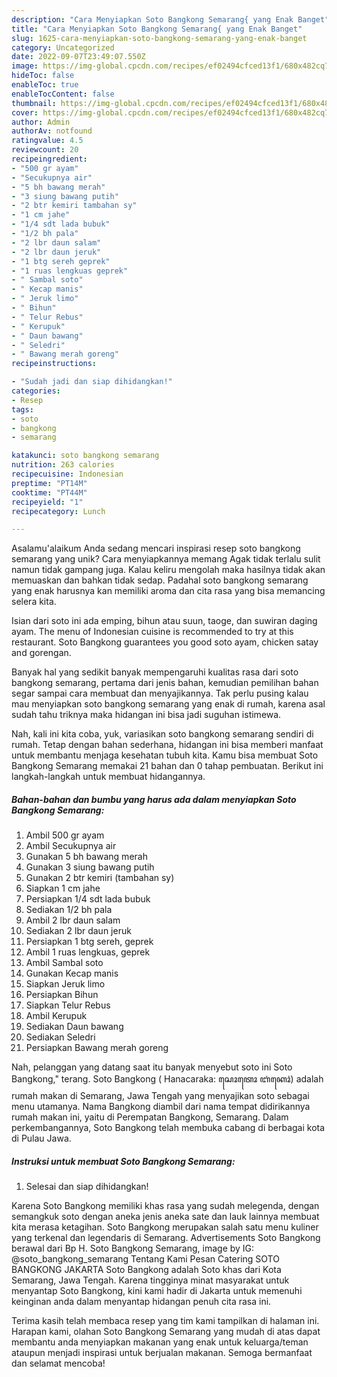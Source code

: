 ```yaml
---
description: "Cara Menyiapkan Soto Bangkong Semarang{ yang Enak Banget"
title: "Cara Menyiapkan Soto Bangkong Semarang{ yang Enak Banget"
slug: 1625-cara-menyiapkan-soto-bangkong-semarang-yang-enak-banget
category: Uncategorized
date: 2022-09-07T23:49:07.550Z
image: https://img-global.cpcdn.com/recipes/ef02494cfced13f1/680x482cq70/soto-bangkong-semarang-foto-resep-utama.jpg
hideToc: false
enableToc: true
enableTocContent: false
thumbnail: https://img-global.cpcdn.com/recipes/ef02494cfced13f1/680x482cq70/soto-bangkong-semarang-foto-resep-utama.jpg
cover: https://img-global.cpcdn.com/recipes/ef02494cfced13f1/680x482cq70/soto-bangkong-semarang-foto-resep-utama.jpg
author: Admin
authorAv: notfound
ratingvalue: 4.5
reviewcount: 20
recipeingredient:
- "500 gr ayam"
- "Secukupnya air"
- "5 bh bawang merah"
- "3 siung bawang putih"
- "2 btr kemiri tambahan sy"
- "1 cm jahe"
- "1/4 sdt lada bubuk"
- "1/2 bh pala"
- "2 lbr daun salam"
- "2 lbr daun jeruk"
- "1 btg sereh geprek"
- "1 ruas lengkuas geprek"
- " Sambal soto"
- " Kecap manis"
- " Jeruk limo"
- " Bihun"
- " Telur Rebus"
- " Kerupuk"
- " Daun bawang"
- " Seledri"
- " Bawang merah goreng"
recipeinstructions:

- "Sudah jadi dan siap dihidangkan!"
categories:
- Resep
tags:
- soto
- bangkong
- semarang

katakunci: soto bangkong semarang 
nutrition: 263 calories
recipecuisine: Indonesian
preptime: "PT14M"
cooktime: "PT44M"
recipeyield: "1"
recipecategory: Lunch

---
```



Asalamu'alaikum Anda sedang mencari inspirasi resep soto bangkong semarang yang unik? Cara menyiapkannya memang Agak tidak terlalu sulit namun tidak gampang juga. Kalau keliru mengolah maka hasilnya tidak akan memuaskan dan bahkan tidak sedap. Padahal soto bangkong semarang yang enak harusnya kan memiliki aroma dan cita rasa yang bisa memancing selera kita.


Isian dari soto ini ada emping, bihun atau suun, taoge, dan suwiran daging ayam. The menu of Indonesian cuisine is recommended to try at this restaurant. Soto Bangkong guarantees you good soto ayam, chicken satay and gorengan.

Banyak hal yang sedikit banyak mempengaruhi kualitas rasa dari soto bangkong semarang, pertama dari jenis bahan, kemudian pemilihan bahan segar sampai cara membuat dan menyajikannya. Tak perlu pusing kalau mau menyiapkan soto bangkong semarang yang enak di rumah, karena asal sudah tahu triknya maka hidangan ini bisa jadi suguhan istimewa.


Nah, kali ini kita coba, yuk, variasikan soto bangkong semarang sendiri di rumah. Tetap dengan bahan sederhana, hidangan ini bisa memberi manfaat untuk membantu menjaga kesehatan tubuh kita. Kamu bisa membuat Soto Bangkong Semarang memakai 21 bahan dan 0 tahap pembuatan. Berikut ini langkah-langkah untuk membuat hidangannya.

<!--inarticleads1-->

##### Bahan-bahan dan bumbu yang harus ada dalam menyiapkan Soto Bangkong Semarang:

1. Ambil 500 gr ayam
1. Ambil Secukupnya air
1. Gunakan 5 bh bawang merah
1. Gunakan 3 siung bawang putih
1. Gunakan 2 btr kemiri (tambahan sy)
1. Siapkan 1 cm jahe
1. Persiapkan 1/4 sdt lada bubuk
1. Sediakan 1/2 bh pala
1. Ambil 2 lbr daun salam
1. Sediakan 2 lbr daun jeruk
1. Persiapkan 1 btg sereh, geprek
1. Ambil 1 ruas lengkuas, geprek
1. Ambil  Sambal soto
1. Gunakan  Kecap manis
1. Siapkan  Jeruk limo
1. Persiapkan  Bihun
1. Siapkan  Telur Rebus
1. Ambil  Kerupuk
1. Sediakan  Daun bawang
1. Sediakan  Seledri
1. Persiapkan  Bawang merah goreng


Nah, pelanggan yang datang saat itu banyak menyebut soto ini Soto Bangkong,&#34; terang. Soto Bangkong ( Hanacaraka: ꦱꦺꦴꦠꦺꦴ ꦧꦁꦏꦺꦴꦁ) adalah rumah makan di Semarang, Jawa Tengah yang menyajikan soto sebagai menu utamanya. Nama Bangkong diambil dari nama tempat didirikannya rumah makan ini, yaitu di Perempatan Bangkong, Semarang. Dalam perkembangannya, Soto Bangkong telah membuka cabang di berbagai kota di Pulau Jawa. 

<!--inarticleads2-->

##### Instruksi untuk membuat Soto Bangkong Semarang:


1. Selesai dan siap dihidangkan!

Karena Soto Bangkong memiliki khas rasa yang sudah melegenda, dengan semangkuk soto dengan aneka jenis aneka sate dan lauk lainnya membuat kita merasa ketagihan. Soto Bangkong merupakan salah satu menu kuliner yang terkenal dan legendaris di Semarang. Advertisements Soto Bangkong berawal dari Bp H. Soto Bangkong Semarang, image by IG: @soto_bangkong_semarang Tentang Kami Pesan Catering SOTO BANGKONG JAKARTA Soto Bangkong adalah Soto khas dari Kota Semarang, Jawa Tengah. Karena tingginya minat masyarakat untuk menyantap Soto Bangkong, kini kami hadir di Jakarta untuk memenuhi keinginan anda dalam menyantap hidangan penuh cita rasa ini. 

Terima kasih telah membaca resep yang tim kami tampilkan di halaman ini. Harapan kami, olahan Soto Bangkong Semarang yang mudah di atas dapat membantu anda menyiapkan makanan yang enak untuk keluarga/teman ataupun menjadi inspirasi untuk berjualan makanan. Semoga bermanfaat dan selamat mencoba!
